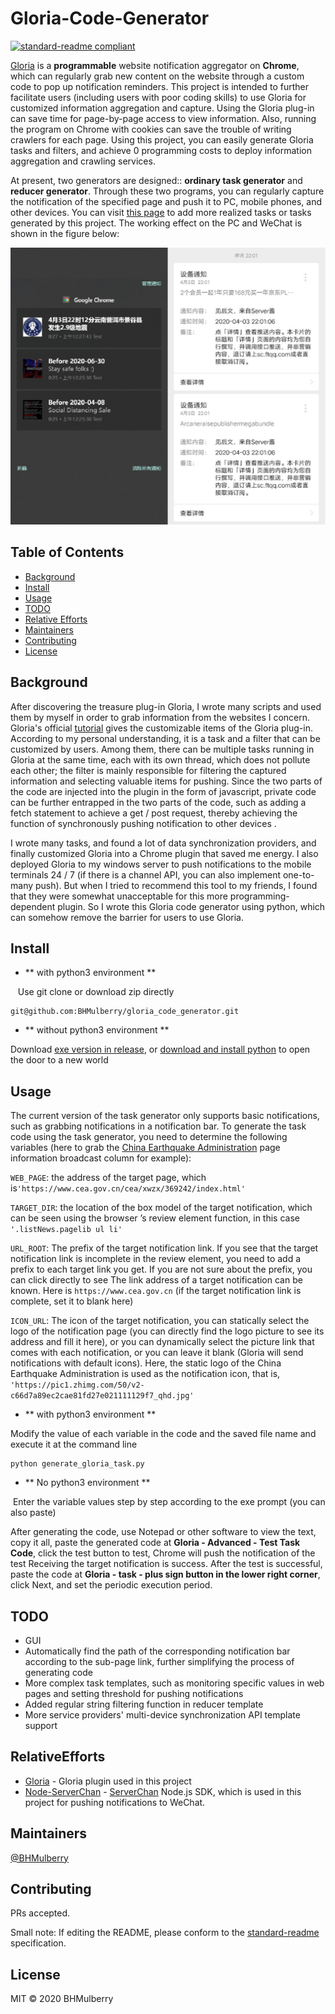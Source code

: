 # Gloria-Code-Generator

[![standard-readme compliant](https://img.shields.io/badge/standard--readme-OK-green.svg?style=flat-square)](https://github.com/RichardLitt/standard-readme)

[Gloria](gloria.pub) is a **programmable** website notification aggregator on **Chrome**, which can regularly grab new content on the website through a custom code to pop up notification reminders. This project is intended to further facilitate users (including users with poor coding skills) to use Gloria for customized information aggregation and capture. Using the Gloria plug-in can save time for page-by-page access to view information. Also, running the program on Chrome with cookies can save the trouble of writing crawlers for each page. Using this project, you can easily generate Gloria tasks and filters, and achieve 0 programming costs to deploy information aggregation and crawling services. 

At present, two generators are designed:: **ordinary task generator** and **reducer generator**. Through these two programs, you can regularly capture the notification of the specified page and push it to PC, mobile phones, and other devices. You can visit [this page](https://gloria.pub/tasks) to add more realized tasks or tasks generated by this project. The working effect on the PC and WeChat is shown in the figure below:

![pc_and_weixin](./imgs/pc_and_weixin.png)

## Table of Contents

- [Background](#background)
- [Install](#install)
- [Usage](#usage)
- [TODO](#TODO)
- [Relative Efforts](#RelativeEfforts)
- [Maintainers](#maintainers)
- [Contributing](#contributing)
- [License](#license)

## Background

After discovering the treasure plug-in Gloria, I wrote many scripts and used them by myself in order to grab information from the websites I concern. Gloria's official [tutorial](http://docs.gloria.pub/) gives the customizable items of the Gloria plug-in. According to my personal understanding, it is a task and a filter that can be customized by users. Among them, there can be multiple tasks running in Gloria at the same time, each with its own thread, which does not pollute each other; the filter is mainly responsible for filtering the captured information and selecting valuable items for pushing. Since the two parts of the code are injected into the plugin in the form of javascript, private code can be further entrapped in the two parts of the code, such as adding a fetch statement to achieve a get / post request, thereby achieving the function of synchronously pushing notification to other devices .

I wrote many tasks, and found a lot of data synchronization providers, and finally customized Gloria into a Chrome plugin that saved me energy. I also deployed Gloria to my windows server to push notifications to the mobile terminals 24 / 7 (if there is a channel API, you can also implement one-to-many push). But when I tried to recommend this tool to my friends, I found that they were somewhat unacceptable for this more programming-dependent plugin. So I wrote this Gloria code generator using python, which can somehow remove the barrier for users to use Gloria.

## Install

* ** with python3 environment **

   Use git clone or download zip directly

```
git@github.com:BHMulberry/gloria_code_generator.git
```

* ** without python3 environment **

Download [exe version in release](https://github.com/BHMulberry/gloria_code_generator/releases), or [download and install python](https://www.python.org/) to open the door to a new world

## Usage

The current version of the task generator only supports basic notifications, such as grabbing notifications in a notification bar. To generate the task code using the task generator, you need to determine the following variables (here to grab the [China Earthquake Administration](https://www.cea.gov.cn/cea/xwzx/369242/index.html) page information broadcast column for example):

`WEB_PAGE`: the address of the target page, which is`'https://www.cea.gov.cn/cea/xwzx/369242/index.html'`

`TARGET_DIR`: the location of the box model of the target notification, which can be seen using the browser ’s review element function, in this case` '.listNews.pagelib ul li'`

`URL_ROOT`: The prefix of the target notification link. If you see that the target notification link is incomplete in the review element, you need to add a prefix to each target link you get. If you are not sure about the prefix, you can click directly to see The link address of a target notification can be known. Here is `https://www.cea.gov.cn` (if the target notification link is complete, set it to blank here)

`ICON_URL`: The icon of the target notification, you can statically select the logo of the notification page (you can directly find the logo picture to see its address and fill it here), or you can dynamically select the picture link that comes with each notification, or you can leave it blank (Gloria will send notifications with default icons). Here, the static logo of the China Earthquake Administration is used as the notification icon, that is, `'https://pic1.zhimg.com/50/v2-c66d7a89ec2cae81fd27e021111129f7_qhd.jpg'`

* ** with python3 environment **

Modify the value of each variable in the code and the saved file name and execute it at the command line

```
python generate_gloria_task.py
```

* ** No python3 environment **

 Enter the variable values step by step according to the exe prompt (you can also paste)

After generating the code, use Notepad or other software to view the text, copy it all, paste the generated code at **Gloria - Advanced - Test Task Code**, click the test button to test, Chrome will push the notification of the test Receiving the target notification is success. After the test is successful, paste the code at **Gloria - task - plus sign button in the lower right corner**, click Next, and set the periodic execution period.

## TODO

* GUI
* Automatically find the path of the corresponding notification bar  according to the sub-page link, further simplifying the process of generating code
* More complex task templates, such as monitoring specific values in web pages and setting threshold for pushing notifications
* Added regular string filtering function in reducer template
* More service providers' multi-device synchronization API template support

## RelativeEfforts

* [Gloria](https://github.com/BlackGlory/Gloria/) - Gloria plugin used in this project
* [Node-ServerChan](https://github.com/xfoxfu/node-ServerChan) - [ServerChan](http://sc.ftqq.com) Node.js SDK, which is used in this project for pushing notifications to WeChat. 

## Maintainers

[@BHMulberry](https://github.com/BHMulberry)

## Contributing

PRs accepted.

Small note: If editing the README, please conform to the [standard-readme](https://github.com/RichardLitt/standard-readme) specification.

## License

MIT © 2020 BHMulberry
